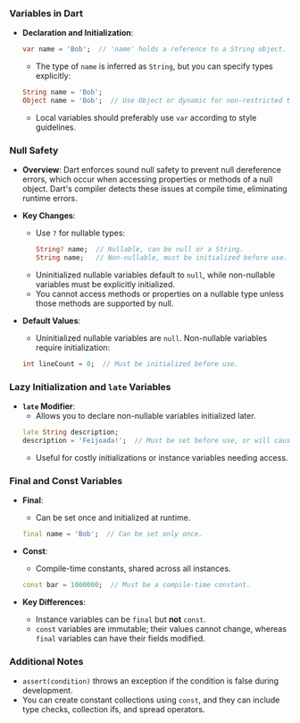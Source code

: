 ### Variables in Dart
- **Declaration and Initialization**:  
  ```dart
  var name = 'Bob';  // 'name' holds a reference to a String object.
  ```
  - The type of `name` is inferred as `String`, but you can specify types explicitly:
  ```dart
  String name = 'Bob';
  Object name = 'Bob';  // Use Object or dynamic for non-restricted types.
  ```
  - Local variables should preferably use `var` according to style guidelines.

### Null Safety
- **Overview**: Dart enforces sound null safety to prevent null dereference errors, which occur when accessing properties or methods of a null object. Dart's compiler detects these issues at compile time, eliminating runtime errors.

- **Key Changes**:
  - Use `?` for nullable types: 
    ```dart
    String? name;  // Nullable, can be null or a String.
    String name;   // Non-nullable, must be initialized before use.
    ```
  - Uninitialized nullable variables default to `null`, while non-nullable variables must be explicitly initialized.
  - You cannot access methods or properties on a nullable type unless those methods are supported by null.

- **Default Values**:
  - Uninitialized nullable variables are `null`. Non-nullable variables require initialization:
  ```dart
  int lineCount = 0;  // Must be initialized before use.
  ```

### Lazy Initialization and `late` Variables
- **`late` Modifier**: 
  - Allows you to declare non-nullable variables initialized later.
  ```dart
  late String description;
  description = 'Feijoada!';  // Must be set before use, or will cause a runtime error.
  ```
  - Useful for costly initializations or instance variables needing access.

### Final and Const Variables
- **Final**: 
  - Can be set once and initialized at runtime.
  ```dart
  final name = 'Bob';  // Can be set only once.
  ```

- **Const**: 
  - Compile-time constants, shared across all instances.
  ```dart
  const bar = 1000000;  // Must be a compile-time constant.
  ```

- **Key Differences**:
  - Instance variables can be `final` but **not** `const`.
  - `const` variables are immutable; their values cannot change, whereas `final` variables can have their fields modified.

### Additional Notes
- `assert(condition)` throws an exception if the condition is false during development.
- You can create constant collections using `const`, and they can include type checks, collection ifs, and spread operators.